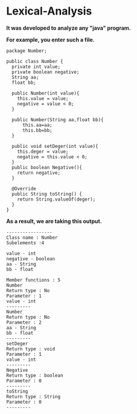 # Lexical-Analysis
**It was developed to analyze any "java" program.**

**For example, you enter such a file.**
```
package Number; 

public class Number {
  private int value;     
  private boolean negative;     
  String aa;
  float bb;
  
  public Number(int value){
    this.value = value;
    negative = value < 0;
  }
  
  public Number(String aa,float bb){
	  this.aa=aa;
	  this.bb=bb;
  }

  public void setDeger(int value){
    this.deger = value;
    negative = this.value < 0;
  }
  public boolean Negative(){
    return negative;
  } 
 
  @Override
  public String toString() {
    return String.valueOf(deger);
  }
}

```
**As a result, we are taking this output.**
```
-----------------
Class name : Number 
Subelements :4

value - int
negative - boolean
aa - String
bb - float

Member functions : 5
Number 
Return type : No
Parameter : 1
value - int
---------
Number 
Return type : No
Parameter : 2
aa - String
bb - float
---------
setDeger
Return type : void
Parameter : 1
value - int
---------
Negative
Return type : boolean
Parameter : 0
---------
toString
Return type : String
Parameter : 0
---------
```
